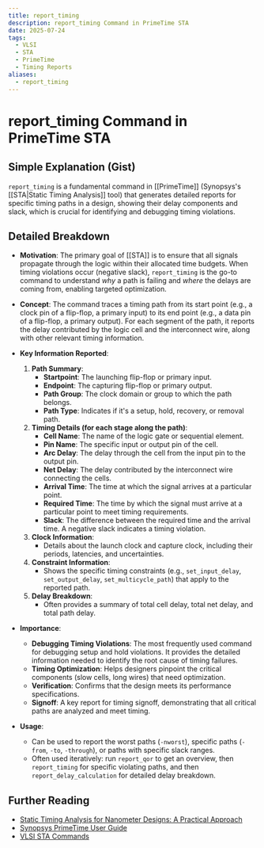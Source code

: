 ```yaml
---
title: report_timing
description: report_timing Command in PrimeTime STA
date: 2025-07-24
tags:
  - VLSI
  - STA
  - PrimeTime
  - Timing Reports
aliases:
  - report_timing
---
```


# report_timing Command in PrimeTime STA

## Simple Explanation (Gist)
`report_timing` is a fundamental command in [[PrimeTime]] (Synopsys's [[STA|Static Timing Analysis]] tool) that generates detailed reports for specific timing paths in a design, showing their delay components and slack, which is crucial for identifying and debugging timing violations.

## Detailed Breakdown

*   **Motivation**: The primary goal of [[STA]] is to ensure that all signals propagate through the logic within their allocated time budgets. When timing violations occur (negative slack), `report_timing` is the go-to command to understand *why* a path is failing and *where* the delays are coming from, enabling targeted optimization.

*   **Concept**: The command traces a timing path from its start point (e.g., a clock pin of a flip-flop, a primary input) to its end point (e.g., a data pin of a flip-flop, a primary output). For each segment of the path, it reports the delay contributed by the logic cell and the interconnect wire, along with other relevant timing information.

*   **Key Information Reported**: 
    1.  **Path Summary**: 
        *   **Startpoint**: The launching flip-flop or primary input.
        *   **Endpoint**: The capturing flip-flop or primary output.
        *   **Path Group**: The clock domain or group to which the path belongs.
        *   **Path Type**: Indicates if it's a setup, hold, recovery, or removal path.
    2.  **Timing Details (for each stage along the path)**: 
        *   **Cell Name**: The name of the logic gate or sequential element.
        *   **Pin Name**: The specific input or output pin of the cell.
        *   **Arc Delay**: The delay through the cell from the input pin to the output pin.
        *   **Net Delay**: The delay contributed by the interconnect wire connecting the cells.
        *   **Arrival Time**: The time at which the signal arrives at a particular point.
        *   **Required Time**: The time by which the signal must arrive at a particular point to meet timing requirements.
        *   **Slack**: The difference between the required time and the arrival time. A negative slack indicates a timing violation.
    3.  **Clock Information**: 
        *   Details about the launch clock and capture clock, including their periods, latencies, and uncertainties.
    4.  **Constraint Information**: 
        *   Shows the specific timing constraints (e.g., `set_input_delay`, `set_output_delay`, `set_multicycle_path`) that apply to the reported path.
    5.  **Delay Breakdown**: 
        *   Often provides a summary of total cell delay, total net delay, and total path delay.

*   **Importance**: 
    *   **Debugging Timing Violations**: The most frequently used command for debugging setup and hold violations. It provides the detailed information needed to identify the root cause of timing failures.
    *   **Timing Optimization**: Helps designers pinpoint the critical components (slow cells, long wires) that need optimization.
    *   **Verification**: Confirms that the design meets its performance specifications.
    *   **Signoff**: A key report for timing signoff, demonstrating that all critical paths are analyzed and meet timing.

*   **Usage**: 
    *   Can be used to report the worst paths (`-nworst`), specific paths (`-from`, `-to`, `-through`), or paths with specific slack ranges.
    *   Often used iteratively: run `report_qor` to get an overview, then `report_timing` for specific violating paths, and then `report_delay_calculation` for detailed delay breakdown.

## Further Reading

*   [Static Timing Analysis for Nanometer Designs: A Practical Approach](https://www.amazon.com/Static-Timing-Analysis-Nanometer-Designs/dp/0387257027)
*   [Synopsys PrimeTime User Guide](https://www.synopsys.com/content/dam/synopsys/implementation-and-signoff/signoff/primetime-ds.pdf)
*   [VLSI STA Commands](https://www.vlsi-expert.com/2018/01/vlsi-sta-commands.html)
